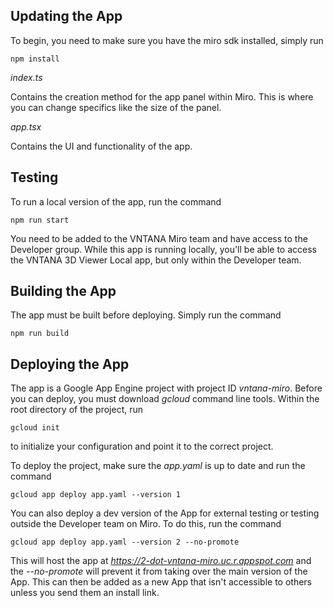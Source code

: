## Updating the App

To begin, you need to make sure you have the miro sdk installed, simply run

```
npm install
```

*index.ts*

Contains the creation method for the app panel within Miro. This is where you can change specifics like the size of the panel.

*app.tsx*

Contains the UI and functionality of the app.

## Testing
To run a local version of the app, run the command
```
npm run start
```
You need to be added to the VNTANA Miro team and have access to the Developer group. While this app is running locally, you'll be able to access the VNTANA 3D Viewer Local app, but only within the Developer team.

## Building the App 

The app must be built before deploying. Simply run the command

```
npm run build
```

## Deploying the App

The app is a Google App Engine project with project ID *vntana-miro*. Before you can deploy, you must download *gcloud* command line tools. Within the root directory of the project, run

```
gcloud init
```
to initialize your configuration and point it to the correct project.

To deploy the project, make sure the *app.yaml* is up to date and run the command

```
gcloud app deploy app.yaml --version 1
```

You can also deploy a dev version of the App for external testing or testing outside the Developer team on Miro. To do this, run the command

```
gcloud app deploy app.yaml --version 2 --no-promote
```

This will host the app at *https://2-dot-vntana-miro.uc.r.appspot.com* and the *--no-promote* will prevent it from taking over the main version of the App. This can then be added as a new App that isn't accessible to others unless you send them an install link. 